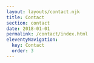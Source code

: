 ```yaml
---
layout: layouts/contact.njk
title: Contact
section: contact
date: 2018-01-01
permalink: /contact/index.html
eleventyNavigation:
  key: Contact
  order: 3
---
```

